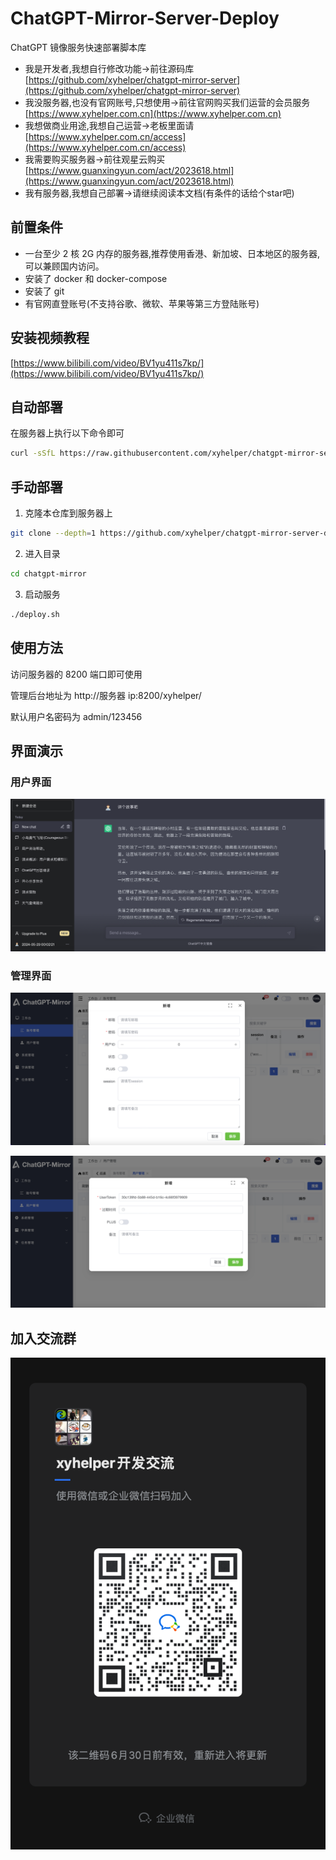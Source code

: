 # ChatGPT-Mirror-Server-Deploy

ChatGPT 镜像服务快速部署脚本库

- 我是开发者,我想自行修改功能->前往源码库 [https://github.com/xyhelper/chatgpt-mirror-server](https://github.com/xyhelper/chatgpt-mirror-server)
- 我没服务器,也没有官网账号,只想使用->前往官网购买我们运营的会员服务 [https://www.xyhelper.com.cn](https://www.xyhelper.com.cn)
- 我想做商业用途,我想自己运营->老板里面请 [https://www.xyhelper.com.cn/access](https://www.xyhelper.com.cn/access)
- 我需要购买服务器->前往观星云购买 [https://www.guanxingyun.com/act/2023618.html](https://www.guanxingyun.com/act/2023618.html)
- 我有服务器,我想自己部署->请继续阅读本文档(有条件的话给个star吧)

## 前置条件

- 一台至少 2 核 2G 内存的服务器,推荐使用香港、新加坡、日本地区的服务器,可以兼顾国内访问。
- 安装了 docker 和 docker-compose
- 安装了 git
- 有官网直登账号(不支持谷歌、微软、苹果等第三方登陆账号)

## 安装视频教程

[https://www.bilibili.com/video/BV1yu411s7kp/](https://www.bilibili.com/video/BV1yu411s7kp/)

## 自动部署

在服务器上执行以下命令即可

```bash
curl -sSfL https://raw.githubusercontent.com/xyhelper/chatgpt-mirror-server-deploy/master/quick-install.sh | bash

```

## 手动部署

1. 克隆本仓库到服务器上

```bash
git clone --depth=1 https://github.com/xyhelper/chatgpt-mirror-server-deploy.git chatgpt-mirror
```

2. 进入目录

```bash
cd chatgpt-mirror
```

3. 启动服务

```bash
./deploy.sh
```

## 使用方法

访问服务器的 8200 端口即可使用

管理后台地址为 http://服务器 ip:8200/xyhelper/

默认用户名密码为 admin/123456

## 界面演示

### 用户界面

![用户界面](./docs/user.png)

### 管理界面

![管理界面](./docs/admin.png)

![管理界面](./docs/admin2.png)

## 加入交流群

![微信](./docs/xyhelper0630.png)
